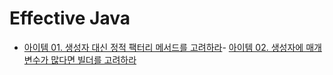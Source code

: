 # Effective Java 

- [아이템 01. 생성자 대신 정적 팩터리 메서드를 고려하라](02_객체_생성과_파괴/item01_생성자_대신_정적팩터리메서드.md)- [아이템 02.  생성자에 매개변수가 많다면 빌더를 고려하라](02_객체_생성과_파괴/item02_빌더를_고려하라.md)

